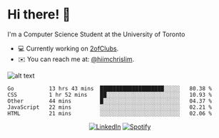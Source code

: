 # Hi there! 👋
I'm a Computer Science Student at the University of Toronto

- 💻 Currently working on [2ofClubs](https://github.com/2-of-clubs).
- ✉️ You can reach me at: [@hiimchrislim](mailto:hello@hiimchrislim.co).

![alt text](https://user-images.githubusercontent.com/24628243/87171758-22f18c00-c2a1-11ea-9d8d-2777e59004b4.png "2ofClubs Logo")

<!--START_SECTION:waka-->
```text
Go           13 hrs 43 mins  ████████████████████░░░░░   80.38 % 
CSS          1 hr 52 mins    ██░░░░░░░░░░░░░░░░░░░░░░░   10.93 % 
Other        44 mins         █░░░░░░░░░░░░░░░░░░░░░░░░   04.37 % 
JavaScript   22 mins         ░░░░░░░░░░░░░░░░░░░░░░░░░   02.21 % 
HTML         21 mins         ░░░░░░░░░░░░░░░░░░░░░░░░░   02.06 %
```
<!--END_SECTION:waka-->

<div align="center">
<a href="https://www.linkedin.com/in/hiimchrislim" target="_blank"><img src="https://img.shields.io/badge/LinkedIn-%230077B5.svg?&style=flat-square&logo=linkedin&logoColor=white" alt="LinkedIn"></a>
<a href="https://open.spotify.com/user/clim1231" target="_blank"><img src="https://img.shields.io/badge/Spotify-%231ED760.svg?&style=flat-square&logo=spotify&logoColor=white" alt="Spotify"></a>

</div>

